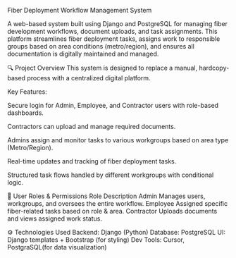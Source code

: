 Fiber Deployment Workflow Management System

A web-based system built using Django and PostgreSQL for managing fiber development workflows, document uploads, and task assignments. This platform streamlines fiber deployment tasks, assigns work to responsible groups based on area conditions (metro/region), and ensures all documentation is digitally maintained and managed.



🔍 Project Overview
This system is designed to replace a manual, hardcopy-based process with a centralized digital platform.

Key Features:

Secure login for Admin, Employee, and Contractor users with role-based dashboards.

Contractors can upload and manage required documents.

Admins assign and monitor tasks to various workgroups based on area type (Metro/Region).

Real-time updates and tracking of fiber deployment tasks.

Structured task flows handled by different workgroups with conditional logic.

🧩 User Roles & Permissions
Role	Description
Admin	Manages users, workgroups, and oversees the entire workflow.
Employee	Assigned specific fiber-related tasks based on role & area.
Contractor	Uploads documents and views assigned work status.


⚙️ Technologies Used
Backend: Django (Python)
Database: PostgreSQL
UI: Django templates + Bootstrap (for styling)
Dev Tools: Cursor, PostgraSQL(for data visualization)
